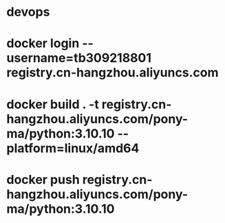# devops

# docker login --username=tb309218801 registry.cn-hangzhou.aliyuncs.com
# docker build . -t registry.cn-hangzhou.aliyuncs.com/pony-ma/python:3.10.10 --platform=linux/amd64
# docker push registry.cn-hangzhou.aliyuncs.com/pony-ma/python:3.10.10
